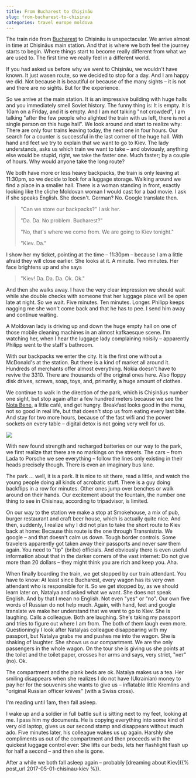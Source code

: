 ```yaml
---
title: From Bucharest to Chișinău
slug: from-bucharest-to-chisinau
categories: travel europe moldova
---
```



The train ride from [Bucharest](/?p=783) to Chișinău is unspectacular. We arrive almost in time at Chișinăus main station. And that is where we both feel the journey starts to begin. Where things start to become really different from what we are used to. The first time we really feel in a different world.

If you had asked us before why we went to Chișinău, we wouldn't have known. It just wasen route, so we decided to stop for a day. And I am happy we did. Not because it is beautiful or because of the many sights – it is not and there are no sights. But for the experience.

So we arrive at the main station. It is an impressive building with huge halls and you immediately smell Soviet history. The funny thing is: It is empty. It is 10am on a Friday, and it is empty. And I am not talking "not crowded", I am talking "after the few people who alighted the train with us left, there is not a single person on this huge hall". We look around and start to realize why: There are only four trains leaving today, the next one in four hours. Our search for a counter is successful in the last corner of the huge hall. With hand and feet we try to explain that we want to go to Kiev. The lady understands, asks us which train we want to take – and obviously, anything else would be stupid, right, we take the faster one. Much faster; by a couple of hours. Why would anyone take the long route?

We both have more or less heavy backpacks, the train is only leaving at 11:30pm, so we decide to look for a luggage storage. Walking around we find a place in a smaller hall. There is a woman standing in front, exactly looking like the cliche Moldovan woman I would cast for a bad movie. I ask if she speaks English. She doesn't. German? No. Google translate then.

> "Can we store our backpacks?" I ask her.
>
> "Da. Da. No problem. Bucharest?"
>
> "No, that's where we come from. We are going to Kiev tonight."
>
> "Kiev. Da."



I show her my ticket, pointing at the time – 11:30pm – because I am a little afraid they will close earlier. She looks at it. A minute. Two minutes. Her face brightens up and she says

> "Kiev! Da. Da. Da. Ok. Ok."

And then she walks away. I have the very clear impression we should wait while she double checks with someone that her luggage place will be open late at night. So we wait. Five minutes. Ten minutes. Longer. Philipp keeps nagging me she won't come back and that he has to pee. I send him away and continue waiting.

A Moldovan lady is driving up and down the huge empty hall on one of those mobile cleaning machines in an almost kafkaesque scene. I'm watching her, when I hear the luggage lady complaining noisily – apparently Philipp went to the staff's bathroom.

With our backpacks we enter the city. It is the first one without a McDonald's at the station. But there is a kind of market all around it. Hundreds of merchants offer almost everything. Nokia doesn't have to revive the 3310. There are thousands of the original ones here. Also floppy disk drives, screws, soap, toys, and, primarily, a huge amount of clothes.

We continue to walk in the direction of the park, which is Chișinăus number one sight, but stop again after a few hundred meters because we see the [Nota Bene](https://www.facebook.com/notabene.md/?rf=356132601097262), a little café, and get hungry. Breakfast looks good in the menu, not so good in real life, but that doesn't stop us from eating every last bite. And stay for two more hours, because of the fast wifi and the power sockets on every table – digital detox is not going very well for us.

![](https://atomic-temporary-205398276.wpcomstaging.com/wp-content/uploads/2017/04/JLT20791-1024x683.webp)

With new found strength and recharged batteries on our way to the park, we first realize that there are no markings on the streets. The cars – from Lada to Porsche we see everything – follow the lines only existing in their heads precisely though. There is even an imaginary bus lane.

The park ... well, it is a park. It is nice to sit there, read a little, and watch the young people doing all kinds of acrobatic stuff. There is a guy doing backflips in a row for minutes. Other ones jump over benches or walk around on their hands. Our excitement about the fountain, the number one thing to see in Chisinau, according to tripadvisor, is limited.

On our way to the station we make a stop at Smokehouse, a mix of pub, burger restaurant and craft beer house, which is actually quite nice. And then, suddenly, I realize why I did not plan to take the short route to Kiev back at home: Because this route is the one through Transnistria. We google – and that doesn't calm us down. Tough border controls. Some travelers apparently got taken away their passports and never saw them again. You need to "tip" (bribe) officials. And obviously there is even useful information about that in the darker corners of the vast internet: Do not give more than 20 dollars – they might think you are rich and keep you. Aha.

When finally boarding the train, we get stopped by our train attendant. You have to know: At least since Bucharest, every wagon has its very own attendant who is responsible for it. So we get stopped by, as we should learn later on, Natalya and asked what we want. She does not speak English. And by that I mean no English. Not even "yes" or "no". Our own five words of Russian do not help much. Again, with hand, feet and google translate we make her understand that we want to go to Kiev. She is laughing. Calls a colleague. Both are laughing. She's taking my passport and tries to figure out where I am from. The both of them laugh even more. Questioningly I look after Natalyas colleague disappearing with my passport, but Natalya grabs me and pushes me into the wagon. She is shaking of laughter. She shows us our compartment. We are the only passengers in the whole wagon. On the tour she is giving us she points at the toilet and the toilet paper, crosses her arms and says, very strict, "нет" (no). Ok.

The compartment and the plank beds are ok. Natalya makes us a tea. Her smiling disappears when she realizes I do not have (Ukrainian) money to pay her for the souvenirs she wants to give us – inflatable little Kremlins and "original Russian officer knives" (with a Swiss cross).

I'm reading until 1am, then fall asleep.

I wake up and a soldier in full battle suit is sitting next to my feet, looking at me. I pass him my documents. He is copying everything into some kind of very old laptop, gives us our second stamp and disappears without much ado. Five minutes later, his colleague wakes us up again. Harshly she compliments us out of the compartment and then proceeds with the quickest luggage control ever: She lifts our beds, lets her flashlight flash up for half a second – and then she is gone.

After a while we both fall asleep again – probably [dreaming about Kiev]({% post_url 2017-05-01-chisinau-kiev %}).
